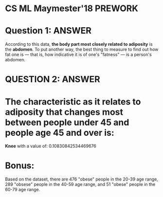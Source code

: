 # CS ML Maymester'18 PREWORK

# Question 1: ANSWER
According to this data, **the body part most closely related to adiposity** is the **abdomen**. To put another way, the best thing to measure to find out how fat one is — that is, how indicative it is of one's "fatness" — is a person's abdomen.

# QUESTION 2: ANSWER
# The characteristic as it relates to adiposity that changes most between people under 45 and people age 45 and over is:
**Knee** with a value of: 0.10830842534469676

# Bonus: 

Based on the dataset, there are 476 "obese" people in the 20-39 age range, 289 "obsese" people in the 40-59 age range, and 51 "obese" people in the 60-79 age range. 
